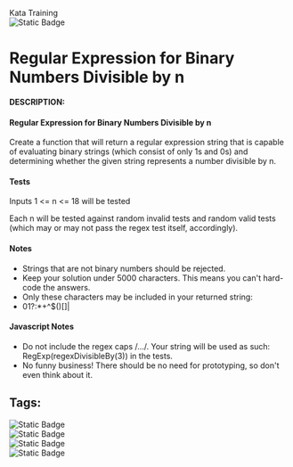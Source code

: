 Kata Training <br>
![Static Badge](https://img.shields.io/badge/1kyu%20-%20black?style=flat&logo=codewars&labelColor=B1361E&color=black)

# Regular Expression for Binary Numbers Divisible by n
**DESCRIPTION:**<br>
#### Regular Expression for Binary Numbers Divisible by n
Create a function that will return a regular expression string that is capable of evaluating binary strings (which consist of only 1s and 0s) and determining whether the given string represents a number divisible by n.

#### Tests
Inputs 1 <= n <= 18 will be tested

Each n will be tested against random invalid tests and random valid tests (which may or may not pass the regex test itself, accordingly).

#### Notes
- Strings that are not binary numbers should be rejected.
- Keep your solution under 5000 characters. This means you can't hard-code the answers.
- Only these characters may be included in your returned string:
- 01?:*+^$()[]|

#### Javascript Notes
- Do not include the regex caps /.../. Your string will be used as such: RegExp(regexDivisibleBy(3)) in the tests.
- No funny business! There should be no need for prototyping, so don't even think about it.

## Tags:
![Static Badge](https://img.shields.io/badge/algorithms%20-%20purple?style=plastic) <br>
![Static Badge](https://img.shields.io/badge/puzzles%20-%20purple?style=plastic) <br>
![Static Badge](https://img.shields.io/badge/regular_expressions%20-%20purple?style=plastic) <br>
![Static Badge](https://img.shields.io/badge/strings%20-%20blue?style=plastic) <br>
